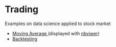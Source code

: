 # Trading
Examples on data science applied to stock market

* [ Moving Average ]( https://nbviewer.jupyter.org/github/j-almansa/trading/blob/master/movingavg.ipynb ) (displayed with [nbviwer](https://nbviewer.jupyter.org/))
* [ Backtesting ]( https://nbviewer.jupyter.org/github/j-almansa/trading/blob/master/backtesting.ipynb )

